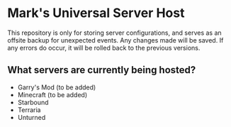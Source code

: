# Mark's Universal Server Host

This repository is only for storing server configurations, and serves as an offsite backup for unexpected events.
Any changes made will be saved. If any errors do occur, it will be rolled back to the previous versions.



## What servers are currently being hosted?

- Garry's Mod (to be added)
- Minecraft (to be added)
- Starbound
- Terraria
- Unturned
